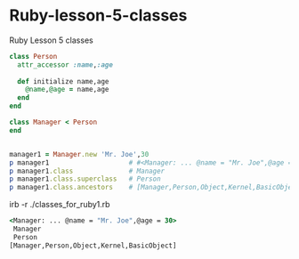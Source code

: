 # Ruby-lesson-5-classes
Ruby Lesson 5 classes

```ruby
class Person
  attr_accessor :name,:age
 
  def initialize name,age
    @name,@age = name,age
  end
end

class Manager < Person
end


manager1 = Manager.new 'Mr. Joe',30
p manager1                    # #<Manager: ... @name = "Mr. Joe",@age = 30>
p manager1.class              # Manager
p manager1.class.superclass   # Person
p manager1.class.ancestors    # [Manager,Person,Object,Kernel,BasicObject]
```
irb -r ./classes_for_ruby1.rb
```cmd
<Manager: ... @name = "Mr. Joe",@age = 30>
 Manager
 Person
[Manager,Person,Object,Kernel,BasicObject]
```

